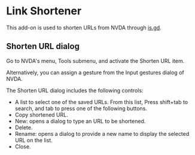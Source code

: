 # Link Shortener #

This add-on is used to shorten URLs from NVDA through [is.gd][3].

## Shorten URL dialog ##

Go to NVDA's menu, Tools submenu, and activate the Shorten URL item.

Alternatively, you can assign a gesture from the Input gestures dialog of NVDA.

The Shorten URL dialog includes the following controls:

* A list to select one of the saved URLs. From this list, Press shift+tab to search, and tab to press one of the following buttons.
* Copy shortened URL.
* New: opens a dialog to type an URL to be shortened.
* Delete.
* Rename: opens a dialog to provide a new name to display the selected URL on the list.
* Close.



[3]: https://is.gd
